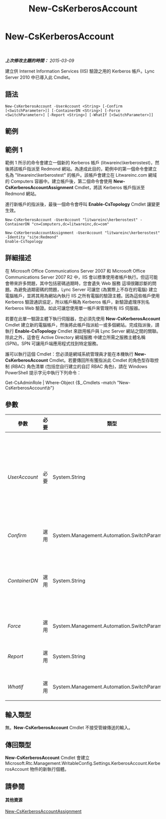 ﻿---
title: New-CsKerberosAccount
TOCTitle: New-CsKerberosAccount
ms:assetid: 67ffa1b1-0ca5-410b-81f7-2375b9dbef3c
ms:mtpsurl: https://technet.microsoft.com/zh-tw/library/Gg398485(v=OCS.15)
ms:contentKeyID: 49291186
ms.date: 08/10/2015
mtps_version: v=OCS.15
ms.translationtype: HT
---

# New-CsKerberosAccount

 

_**上次修改主題的時間：** 2015-03-09_

建立供 Internet Information Services (IIS) 驗證之用的 Kerberos 帳戶。Lync Server 2010 中已導入此 Cmdlet。

## 語法

    New-CsKerberosAccount -UserAccount <String> [-Confirm [<SwitchParameter>]] [-ContainerDN <String>] [-Force <SwitchParameter>] [-Report <String>] [-WhatIf [<SwitchParameter>]]

## 範例

## 範例 1

範例 1 所示的命令會建立一個新的 Kerberos 帳戶 (litwareinc\\kerberostest)，然後將該帳戶指派至 Redmond 網站。為達成此目的，範例中的第一個命令會建立名為 "litwareinc\\kerberostest" 的帳戶。該帳戶會建立在 Litwareinc.com 網域的 Computers 容器中。建立帳戶後，第二個命令會使用 **New-CsKerberosAccountAssignment** Cmdlet，將該 Kerberos 帳戶指派至 Redmond 網站。

進行新帳戶的指派後，最後一個命令會呼叫 **Enable-CsTopology** Cmdlet 讓變更生效。

    New-CsKerberosAccount -UserAccount "litwareinc\kerberostest" -ContainerDN "cn=Computers,dc=litwareinc,dc=com"
    
    New-CsKerberosAccountAssignment -UserAccount "litwareinc\kerberostest" -Identity "site:Redmond"
    Enable-CsTopology

## 詳細描述

在 Microsoft Office Communications Server 2007 和 Microsoft Office Communications Server 2007 R2 中，IIS 會以標準使用者帳戶執行。但這可能會帶來許多問題，其中包括密碼過期時，您會遺失 Web 服務 這項很難診斷的問題。為避免過期密碼的問題，Lync Server 可讓您 (為實際上不存在的電腦) 建立電腦帳戶，並將其用為網站內執行 IIS 之所有電腦的驗證主體。因為這些帳戶使用 Kerberos 驗證通訊協定，所以帳戶稱為 Kerberos 帳戶，新驗證處理序別名 Kerberos Web 驗證。如此可讓您使用單一帳戶來管理所有 IIS 伺服器。

若要在此單一驗證主體下執行伺服器，您必須先使用 **New-CsKerberosAccount** Cmdlet 建立新的電腦帳戶，然後將此帳戶指派給一或多個網站。完成指派後，請執行 **Enable-CsTopology** Cmdlet 來啟用帳戶與 Lync Server 網站之間的關聯。除此之外，這會在 Active Directory 網域服務 中建立所需之服務主體名稱 (SPN)。SPN 可讓用戶端應用程式找到特定服務。

誰可以執行這個 Cmdlet：您必須是網域系統管理員才能在本機執行 **New-CsKerberosAccount** Cmdlet。若要傳回所有獲指派此 Cmdlet 的角色型存取控制 (RBAC) 角色清單 (包括您自行建立的自訂 RBAC 角色)，請在 Windows PowerShell 提示字元中執行下列命令：

Get-CsAdminRole | Where-Object {$\_.Cmdlets –match "New-CsKerberosAccount\\b"}

## 參數


<table>
<colgroup>
<col style="width: 25%" />
<col style="width: 25%" />
<col style="width: 25%" />
<col style="width: 25%" />
</colgroup>
<thead>
<tr class="header">
<th>參數</th>
<th>必要</th>
<th>類型</th>
<th>說明</th>
</tr>
</thead>
<tbody>
<tr class="odd">
<td><p><em>UserAccount</em></p></td>
<td><p>必要</p></td>
<td><p>System.String</p></td>
<td><p>新帳戶的帳戶名稱，必須使用「網域名稱\使用者名稱」格式。例如：-UserAccount &quot;litwareinc\kerberostest&quot;。請注意，如果指定的帳戶已經存在，您的命令就會失敗。</p>
<p>此外請注意，儘管名稱為 UserAccount，但藉由執行 <strong>New-CsKerberosAccount</strong> Cmdlet 建立的帳戶其實為電腦帳戶，而非使用者帳戶。</p></td>
</tr>
<tr class="even">
<td><p><em>Confirm</em></p></td>
<td><p>選用</p></td>
<td><p>System.Management.Automation.SwitchParameter</p></td>
<td><p>在執行命令前先提示確認。</p></td>
</tr>
<tr class="odd">
<td><p><em>ContainerDN</em></p></td>
<td><p>選用</p></td>
<td><p>System.String</p></td>
<td><p>要在其中建立新帳戶之 Active Directory 容器的辨別名稱。例如：-ContainerDN &quot;ou=Finance,dc=litwareinc,dc=com&quot;。若未指定此參數，則 <strong>New-CsKerberosAccount</strong> Cmdlet 會在 Active Directory 的 Computers 容器中建立新帳戶。</p></td>
</tr>
<tr class="even">
<td><p><em>Force</em></p></td>
<td><p>選用</p></td>
<td><p>System.Management.Automation.SwitchParameter</p></td>
<td><p>隱藏執行命令時可能發生的非嚴重錯誤訊息。</p></td>
</tr>
<tr class="odd">
<td><p><em>Report</em></p></td>
<td><p>選用</p></td>
<td><p>System.String</p></td>
<td><p>可讓您指定在 Cmdlet 執行時所建立記錄檔的檔案路徑。例如：-Report &quot;C:\Logs\KerberosAccount.html&quot;。</p></td>
</tr>
<tr class="even">
<td><p><em>WhatIf</em></p></td>
<td><p>選用</p></td>
<td><p>System.Management.Automation.SwitchParameter</p></td>
<td><p>說明執行命令時若不實際執行命令的後果。</p></td>
</tr>
</tbody>
</table>


## 輸入類型

無。**New-CsKerberosAccount** Cmdlet 不接受管線傳送的輸入。

## 傳回類型

**New-CsKerberosAccount** Cmdlet 會建立 Microsoft.Rtc.Management.WritableConfig.Settings.KerberosAccount.KerberosAccount 物件的新執行個體。

## 請參閱

#### 其他資源

[New-CsKerberosAccountAssignment](new-cskerberosaccountassignment.md)

